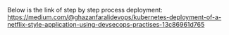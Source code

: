 Below is the link of step by step process deployment:
https://medium.com/@ghazanfaralidevops/kubernetes-deployment-of-a-netflix-style-application-using-devsecops-practises-13c86961d765
